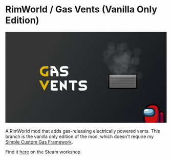 # RimWorld / Gas Vents (Vanilla Only Edition)

![image](About/Preview.png)

A RimWorld mod that adds gas-releasing electrically powered vents. This branch is the vanilla only edition of the mod, which doesn't require my [Simple Custom Gas Framework](https://github.com/NachoToast/SimpleCustomGasFramework).

Find it [here](https://steamcommunity.com/sharedfiles/filedetails/?id=3001115632) on the Steam workshop.
